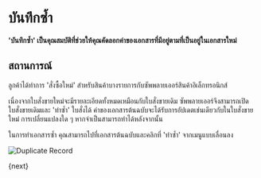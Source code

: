 <!-- add-breadcrumbs -->

# บันทึกซ้ำ

**'บันทึกซ้ำ' เป็นคุณสมบัติที่ช่วยให้คุณคัดลอกค่าของเอกสารที่มีอยู่ตามที่เป็นอยู่ในเอกสารใหม่**

## สถานการณ์

ลูกค้าได้ทำการ 'สั่งซื้อใหม่' สำหรับสินค้าบางรายการกับซัพพลายเออร์สินค้าอิเล็กทรอนิกส์

เนื่องจากใบสั่งขายใหม่จะมีรายละเอียดทั้งหมดเหมือนกับใบสั่งขายเดิม ซัพพลายเออร์จึงสามารถเปิดใบสั่งขายเดิมและ 'ทำซ้ำ' ใบสั่งได้ ค่าของเอกสารต้นฉบับจะได้รับการอัปเดตเช่นเดียวกับในใบสั่งขายใหม่ การเปลี่ยนแปลงใด ๆ หากจำเป็นสามารถทำได้หลังจากนั้น

ในการทำเอกสารซ้ำ คุณสามารถไปที่เอกสารต้นฉบับและคลิกที่ 'ทำซ้ำ' จากเมนูแบบเลื่อนลง

![Duplicate Record](/docs/assets/img/using-erpnext/using-duplicate-record-1.gif)

{next}

<!-- markdown -->